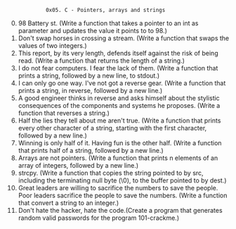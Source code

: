 				0x05. C - Pointers, arrays and strings

0. 98 Battery st. (Write a function that takes a pointer to an int as parameter and updates the value it points to to 98.)
1. Don't swap horses in crossing a stream. (Write a function that swaps the values of two integers.)
2. This report, by its very length, defends itself against the risk of being read. (Write a function that returns the length of a string.)
3. I do not fear computers. I fear the lack of them. (Write a function that prints a string, followed by a new line, to stdout.)
4. I can only go one way. I've not got a reverse gear. (Write a function that prints a string, in reverse, followed by a new line.)
5. A good engineer thinks in reverse and asks himself about the stylistic consequences of the components and systems he proposes. (Write a function that reverses a string.)
6. Half the lies they tell about me aren't true. (Write a function that prints every other character of a string, starting with the first character, followed by a new line.)
7. Winning is only half of it. Having fun is the other half. (Write a function that prints half of a string, followed by a new line.)
8. Arrays are not pointers. (Write a function that prints n elements of an array of integers, followed by a new line.)
9. strcpy. (Write a function that copies the string pointed to by src, including the terminating null byte (\0), to the buffer pointed to by dest.)
10. Great leaders are willing to sacrifice the numbers to save the people. Poor leaders sacrifice the people to save the numbers. (Write a function that convert a string to an integer.)
11. Don't hate the hacker, hate the code.(Create a program that generates random valid passwords for the program 101-crackme.)

